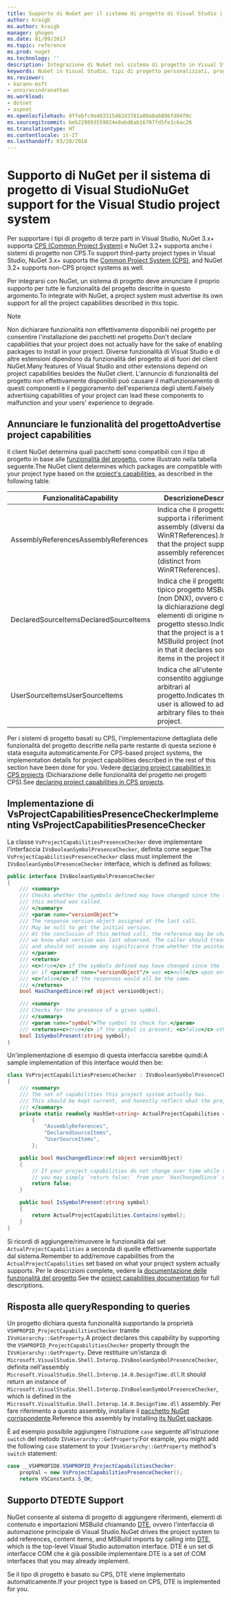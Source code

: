 ```yaml
---
title: Supporto di NuGet per il sistema di progetto di Visual Studio | Microsoft Docs
author: kraigb
ms.author: kraigb
manager: ghogen
ms.date: 01/09/2017
ms.topic: reference
ms.prod: nuget
ms.technology: ''
description: Integrazione di NuGet nel sistema di progetto in Visual Studio per i tipi di progetto di terze parti.
keywords: NuGet in Visual Studio, tipi di progetto personalizzati, progetti di Visual Studio
ms.reviewer:
- karann-msft
- unniravindranathan
ms.workload:
- dotnet
- aspnet
ms.openlocfilehash: 0ffebfc9e403315482d3781a00a0a6896fd04f0c
ms.sourcegitcommit: beb229893559824e8abd6ab16707fd5fe1c6ac26
ms.translationtype: HT
ms.contentlocale: it-IT
ms.lasthandoff: 03/28/2018
---
```

# <a name="nuget-support-for-the-visual-studio-project-system"></a><span data-ttu-id="4e312-104">Supporto di NuGet per il sistema di progetto di Visual Studio</span><span class="sxs-lookup"><span data-stu-id="4e312-104">NuGet support for the Visual Studio project system</span></span>

<span data-ttu-id="4e312-105">Per supportare i tipi di progetto di terze parti in Visual Studio, NuGet 3.x+ supporta [CPS (Common Project System)](https://github.com/Microsoft/VSProjectSystem/blob/master/doc/overview/intro.md) e NuGet 3.2+ supporta anche i sistemi di progetto non CPS.</span><span class="sxs-lookup"><span data-stu-id="4e312-105">To support third-party project types in Visual Studio, NuGet 3.x+ supports the [Common Project System (CPS)](https://github.com/Microsoft/VSProjectSystem/blob/master/doc/overview/intro.md), and NuGet 3.2+ supports non-CPS project systems as well.</span></span>

<span data-ttu-id="4e312-106">Per integrarsi con NuGet, un sistema di progetto deve annunciare il proprio supporto per tutte le funzionalità del progetto descritte in questo argomento.</span><span class="sxs-lookup"><span data-stu-id="4e312-106">To integrate with NuGet, a project system must advertise its own support for all the project capabilities described in this topic.</span></span>

> [!Note]
> <span data-ttu-id="4e312-107">Non dichiarare funzionalità non effettivamente disponibili nel progetto per consentire l'installazione dei pacchetti nel progetto.</span><span class="sxs-lookup"><span data-stu-id="4e312-107">Don't declare capabilities that your project does not actually have for the sake of enabling packages to install in your project.</span></span> <span data-ttu-id="4e312-108">Diverse funzionalità di Visual Studio e di altre estensioni dipendono da funzionalità del progetto al di fuori del client NuGet.</span><span class="sxs-lookup"><span data-stu-id="4e312-108">Many features of Visual Studio and other extensions depend on project capabilities besides the NuGet client.</span></span> <span data-ttu-id="4e312-109">L'annuncio di funzionalità del progetto non effettivamente disponibili può causare il malfunzionamento di questi componenti e il peggioramento dell'esperienza degli utenti.</span><span class="sxs-lookup"><span data-stu-id="4e312-109">Falsely advertising capabilities of your project can lead these components to malfunction and your users' experience to degrade.</span></span>

## <a name="advertise-project-capabilities"></a><span data-ttu-id="4e312-110">Annunciare le funzionalità del progetto</span><span class="sxs-lookup"><span data-stu-id="4e312-110">Advertise project capabilities</span></span>

<span data-ttu-id="4e312-111">Il client NuGet determina quali pacchetti sono compatibili con il tipo di progetto in base alle [funzionalità del progetto](https://github.com/Microsoft/VSProjectSystem/blob/master/doc/overview/about_project_capabilities.md), come illustrato nella tabella seguente.</span><span class="sxs-lookup"><span data-stu-id="4e312-111">The NuGet client determines which packages are compatible with your project type based on the [project's capabilities](https://github.com/Microsoft/VSProjectSystem/blob/master/doc/overview/about_project_capabilities.md), as described in the following table.</span></span>

| <span data-ttu-id="4e312-112">Funzionalità</span><span class="sxs-lookup"><span data-stu-id="4e312-112">Capability</span></span> | <span data-ttu-id="4e312-113">Descrizione</span><span class="sxs-lookup"><span data-stu-id="4e312-113">Description</span></span> |
| --- | --- |
| <span data-ttu-id="4e312-114">AssemblyReferences</span><span class="sxs-lookup"><span data-stu-id="4e312-114">AssemblyReferences</span></span> | <span data-ttu-id="4e312-115">Indica che il progetto supporta i riferimenti ad assembly (diversi da WinRTReferences).</span><span class="sxs-lookup"><span data-stu-id="4e312-115">Indicates that the project supports assembly references (distinct from WinRTReferences).</span></span> |
| <span data-ttu-id="4e312-116">DeclaredSourceItems</span><span class="sxs-lookup"><span data-stu-id="4e312-116">DeclaredSourceItems</span></span> | <span data-ttu-id="4e312-117">Indica che il progetto è un tipico progetto MSBuild (non DNX), ovvero contiene la dichiarazione degli elementi di origine nel progetto stesso.</span><span class="sxs-lookup"><span data-stu-id="4e312-117">Indicates that the project is a typical MSBuild project (not DNX) in that it declares source items in the project itself.</span></span> |
| <span data-ttu-id="4e312-118">UserSourceItems</span><span class="sxs-lookup"><span data-stu-id="4e312-118">UserSourceItems</span></span>|<span data-ttu-id="4e312-119">Indica che all'utente è consentito aggiungere file arbitrari al progetto.</span><span class="sxs-lookup"><span data-stu-id="4e312-119">Indicates that the user is allowed to add arbitrary files to their project.</span></span> |

<span data-ttu-id="4e312-120">Per i sistemi di progetto basati su CPS, l'implementazione dettagliata delle funzionalità del progetto descritte nella parte restante di questa sezione è stata eseguita automaticamente.</span><span class="sxs-lookup"><span data-stu-id="4e312-120">For CPS-based project systems, the implementation details for project capabilities described in the rest of this section have been done for you.</span></span> <span data-ttu-id="4e312-121">Vedere [declaring project capabilities in CPS projects](https://github.com/Microsoft/VSProjectSystem/blob/master/doc/overview/about_project_capabilities.md#how-to-declare-project-capabilities-in-your-project) (Dichiarazione delle funzionalità del progetto nei progetti CPS).</span><span class="sxs-lookup"><span data-stu-id="4e312-121">See [declaring project capabilities in CPS projects](https://github.com/Microsoft/VSProjectSystem/blob/master/doc/overview/about_project_capabilities.md#how-to-declare-project-capabilities-in-your-project).</span></span>

## <a name="implementing-vsprojectcapabilitiespresencechecker"></a><span data-ttu-id="4e312-122">Implementazione di VsProjectCapabilitiesPresenceChecker</span><span class="sxs-lookup"><span data-stu-id="4e312-122">Implementing VsProjectCapabilitiesPresenceChecker</span></span>

<span data-ttu-id="4e312-123">La classe `VsProjectCapabilitiesPresenceChecker` deve implementare l'interfaccia `IVsBooleanSymbolPresenceChecker`, definita come segue:</span><span class="sxs-lookup"><span data-stu-id="4e312-123">The `VsProjectCapabilitiesPresenceChecker` class must implement the `IVsBooleanSymbolPresenceChecker` interface, which is defined as follows:</span></span>

```cs
public interface IVsBooleanSymbolPresenceChecker
{
    /// <summary>
    /// Checks whether the symbols defined may have changed since the last time
    /// this method was called.
    /// </summary>
    /// <param name="versionObject">
    /// The response version object assigned at the last call.
    /// May be null to get the initial version.
    /// At the conclusion of this method call, the reference may be changed so that on a subsequent call
    /// we know what version was last observed. The caller should treat this value as an opaque object,
    /// and should not assume any significance from whether the pointer changed or not.
    /// </param>
    /// <returns>
    /// <c>true</c> if the symbols defined may have changed since the last call to this method
    /// or if <paramref name="versionObject"/> was <c>null</c> upon entering this method.
    /// <c>false</c> if the responses would all be the same.
    /// </returns>
    bool HasChangedSince(ref object versionObject);

    /// <summary>
    /// Checks for the presence of a given symbol.
    /// </summary>
    /// <param name="symbol">The symbol to check for.</param>
    /// <returns><c>true</c> if the symbol is present; <c>false</c> otherwise.</returns>
    bool IsSymbolPresent(string symbol);
}
```

<span data-ttu-id="4e312-124">Un'implementazione di esempio di questa interfaccia sarebbe quindi:</span><span class="sxs-lookup"><span data-stu-id="4e312-124">A sample implementation of this interface would then be:</span></span>

```cs
class VsProjectCapabilitiesPresenceChecker : IVsBooleanSymbolPresenceChecker
{
    /// <summary>
    /// The set of capabilities this project system actually has.
    /// This should be kept current, and honestly reflect what the project can do.
    /// </summary>
    private static readonly HashSet<string> ActualProjectCapabilities = new HashSet<string>(StringComparer.OrdinalIgnoreCase)
        {
            "AssemblyReferences",
            "DeclaredSourceItems",
            "UserSourceItems",
        };

    public bool HasChangedSince(ref object versionObject)
    {
        // If your project capabilities do not change over time while the project is open,
        // you may simply `return false;` from your `HasChangedSince` method.
        return false;
    }

    public bool IsSymbolPresent(string symbol)
    {
        return ActualProjectCapabilities.Contains(symbol);
    }
}
```

<span data-ttu-id="4e312-125">Si ricordi di aggiungere/rimuovere le funzionalità dal set `ActualProjectCapabilities` a seconda di quelle effettivamente supportate dal sistema.</span><span class="sxs-lookup"><span data-stu-id="4e312-125">Remember to add/remove capabilities from the `ActualProjectCapabilities` set based on what your project system actually supports.</span></span> <span data-ttu-id="4e312-126">Per le descrizioni complete, vedere la [documentazione delle funzionalità del progetto](https://github.com/Microsoft/VSProjectSystem/blob/master/doc/overview/project_capabilities.md).</span><span class="sxs-lookup"><span data-stu-id="4e312-126">See the [project capabilities documentation](https://github.com/Microsoft/VSProjectSystem/blob/master/doc/overview/project_capabilities.md) for full descriptions.</span></span>

## <a name="responding-to-queries"></a><span data-ttu-id="4e312-127">Risposta alle query</span><span class="sxs-lookup"><span data-stu-id="4e312-127">Responding to queries</span></span>

<span data-ttu-id="4e312-128">Un progetto dichiara questa funzionalità supportando la proprietà `VSHPROPID_ProjectCapabilitiesChecker` tramite `IVsHierarchy::GetProperty`.</span><span class="sxs-lookup"><span data-stu-id="4e312-128">A project declares this capability by supporting the  `VSHPROPID_ProjectCapabilitiesChecker` property through the `IVsHierarchy::GetProperty`.</span></span> <span data-ttu-id="4e312-129">Deve restituire un'istanza di `Microsoft.VisualStudio.Shell.Interop.IVsBooleanSymbolPresenceChecker`, definita nell'assembly `Microsoft.VisualStudio.Shell.Interop.14.0.DesignTime.dll`.</span><span class="sxs-lookup"><span data-stu-id="4e312-129">It should return an instance of `Microsoft.VisualStudio.Shell.Interop.IVsBooleanSymbolPresenceChecker`, which is defined in the `Microsoft.VisualStudio.Shell.Interop.14.0.DesignTime.dll` assembly.</span></span> <span data-ttu-id="4e312-130">Per fare riferimento a questo assembly, installare il [pacchetto NuGet corrispondente](https://www.nuget.org/packages/Microsoft.VisualStudio.Shell.Interop.14.0.DesignTime).</span><span class="sxs-lookup"><span data-stu-id="4e312-130">Reference this assembly by installing [its NuGet package](https://www.nuget.org/packages/Microsoft.VisualStudio.Shell.Interop.14.0.DesignTime).</span></span>

<span data-ttu-id="4e312-131">È ad esempio possibile aggiungere l'istruzione `case` seguente all'istruzione `switch` del metodo `IVsHierarchy::GetProperty`:</span><span class="sxs-lookup"><span data-stu-id="4e312-131">For example, you might add the following `case` statement to your `IVsHierarchy::GetProperty` method's `switch` statement:</span></span>

```cs
case __VSHPROPID8.VSHPROPID_ProjectCapabilitiesChecker:
    propVal = new VsProjectCapabilitiesPresenceChecker();
    return VSConstants.S_OK;
```

## <a name="dte-support"></a><span data-ttu-id="4e312-132">Supporto DTE</span><span class="sxs-lookup"><span data-stu-id="4e312-132">DTE Support</span></span>

<span data-ttu-id="4e312-133">NuGet consente al sistema di progetto di aggiungere riferimenti, elementi di contenuto e importazioni MSBuild chiamando [DTE](/dotnet/api/envdte.dte?view=visualstudiosdk-2017), ovvero l'interfaccia di automazione principale di Visual Studio.</span><span class="sxs-lookup"><span data-stu-id="4e312-133">NuGet drives the project system to add references, content items, and MSBuild imports by calling into [DTE](/dotnet/api/envdte.dte?view=visualstudiosdk-2017), which is the top-level Visual Studio automation interface.</span></span> <span data-ttu-id="4e312-134">DTE è un set di interfacce COM che è già possibile implementare.</span><span class="sxs-lookup"><span data-stu-id="4e312-134">DTE is a set of COM interfaces that you may already implement.</span></span>

<span data-ttu-id="4e312-135">Se il tipo di progetto è basato su CPS, DTE viene implementato automaticamente.</span><span class="sxs-lookup"><span data-stu-id="4e312-135">If your project type is based on CPS, DTE is implemented for you.</span></span>
